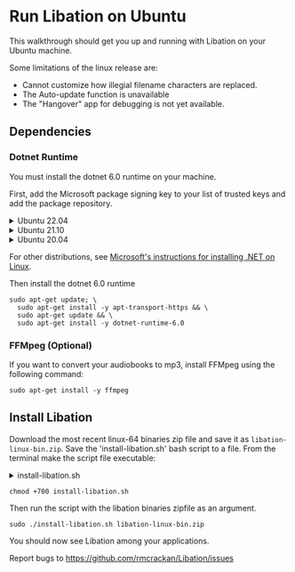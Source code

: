 # Run Libation on Ubuntu
This walkthrough should get you up and running with Libation on your Ubuntu machine.

Some limitations of the linux release are:
- Cannot customize how illegial filename characters are replaced.
- The Auto-update function is unavailable
- The "Hangover" app for debugging is not yet available.

## Dependencies
### Dotnet Runtime
You must install the dotnet 6.0 runtime on your machine.

First, add the Microsoft package signing key to your list of trusted keys and add the package repository.

<details>
  <summary>Ubuntu 22.04</summary>
  
  ```console
  wget https://packages.microsoft.com/config/ubuntu/22.04/packages-microsoft-prod.deb -O packages-microsoft-prod.deb
  sudo dpkg -i packages-microsoft-prod.deb
  rm packages-microsoft-prod.deb
  ```
</details>

<details>
  <summary>Ubuntu 21.10</summary>
  
  ```console
  wget https://packages.microsoft.com/config/ubuntu/21.10/packages-microsoft-prod.deb -O packages-microsoft-prod.deb
  sudo dpkg -i packages-microsoft-prod.deb
  rm packages-microsoft-prod.deb
  ```
</details>

<details>
  <summary>Ubuntu 20.04</summary>
  
  ```console
  wget https://packages.microsoft.com/config/ubuntu/20.04/packages-microsoft-prod.deb -O packages-microsoft-prod.deb
  sudo dpkg -i packages-microsoft-prod.deb
  rm packages-microsoft-prod.deb
  ```
</details>

For other distributions, see [Microsoft's instructions for installing .NET on Linux](https://docs.microsoft.com/en-us/dotnet/core/install/linux).

Then install the dotnet 6.0 runtime

```console
sudo apt-get update; \
  sudo apt-get install -y apt-transport-https && \
  sudo apt-get update && \
  sudo apt-get install -y dotnet-runtime-6.0
```
### FFMpeg (Optional)
If you want to convert your audiobooks to mp3, install FFMpeg using the following command:

```console
sudo apt-get install -y ffmpeg
```

## Install Libation

Download the most recent linux-64 binaries zip file and save it as `libation-linux-bin.zip`. Save the 'install-libation.sh' bash script to a file. From the terminal make the script file executable:

<details>
  <summary>install-libation.sh</summary>
  
  ```BASH
   #!/bin/bash


  FILE=$1

  if [ -z "$FILE" ]
   then echo "This script must be called with a the Libation Linux bin zip file as an argument."
   exit
  fi

if [ "$EUID" -ne 0 ]
 then echo "Please run as root"
 exit
fi

  if [ ! -f "$FILE" ]
   then echo "The file \"$FILE\" does not exist."
   exit
  fi

  echo "Extracting $FILE"

  FOLDER="$(dirname "$FILE")/libation_src"
  echo "$FOLDER"

  sudo -u $SUDO_USER unzip -q -o ${FILE} -d ${FOLDER}

  if [ $? -ne 0 ]
   then echo "Error unzipping ${FILE}"
   exit
  fi


  sudo -u $SUDO_USER chmod +700 ${FOLDER}/Libation
  sudo -u $SUDO_USER chmod +700 ${FOLDER}/LibationCli

  #Remove previous installation program files and sym link
  rm /usr/bin/Libation
  rm /usr/bin/LibationCli
  rm /usr/bin/libationcli
  rm /usr/lib/libation -r

  #Copy install files, icon and desktop file
  cp ${FOLDER}/glass-with-glow_256.svg /usr/share/icons/hicolor/scalable/apps/libation.svg
  cp ${FOLDER}/Libation.desktop /usr/share/applications/Libation.desktop
  mv ${FOLDER}/ /usr/lib/libation

  chmod +666 /usr/share/icons/hicolor/scalable/apps/libation.svg
  gtk-update-icon-cache -f /usr/share/icons/hicolor/
  ln -s /usr/lib/libation/Libation /usr/bin/Libation
  ln -s /usr/lib/libation/LibationCli /usr/bin/LibationCli
  ln -s /usr/lib/libation/LibationCli /usr/bin/libationcli

  echo "Done!"

  ```
</details>

```console
chmod +700 install-libation.sh
```
Then run the script with the libation binaries zipfile as an argument.
```console
sudo ./install-libation.sh libation-linux-bin.zip
```

You should now see Libation among your applications.

Report bugs to https://github.com/rmcrackan/Libation/issues
